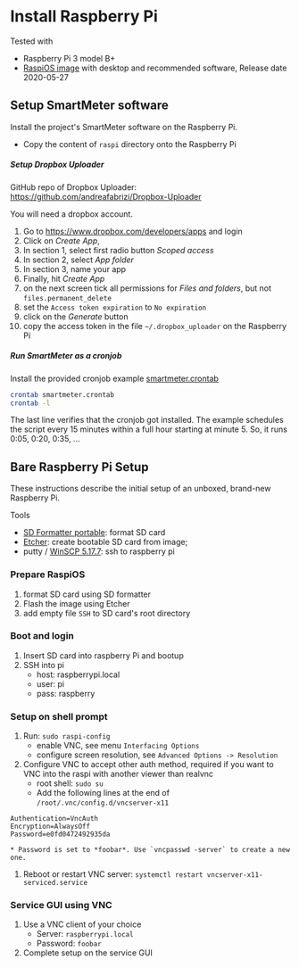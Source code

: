 # Install Raspberry Pi

Tested with

* Raspberry Pi 3 model B+
* [RaspiOS image](https://www.raspberrypi.org/downloads/raspberry-pi-os/) with desktop and recommended software, Release date 2020-05-27 

## Setup SmartMeter software

Install the project's SmartMeter software on the Raspberry Pi.

* Copy the content of `raspi` directory onto the Raspberry Pi

##### **Setup Dropbox Uploader**

GitHub repo of Dropbox Uploader: https://github.com/andreafabrizi/Dropbox-Uploader

You will need a dropbox account.

1. Go to https://www.dropbox.com/developers/apps and login
1. Click on *Create App*, 
1. In section 1, select first radio button *Scoped access* 
1. In section 2, select *App folder* 
1. In section 3, name your app
1. Finally, hit *Create App*
1. on the next screen tick all permissions for *Files and folders*, but not `files.permanent_delete`
1. set the `Access token expiration` to `No expiration` 
1. click on the *Generate* button
1. copy the access token in the file `~/.dropbox_uploader` on the Raspberry Pi


##### **Run SmartMeter as a cronjob**

Install the provided cronjob example [smartmeter.crontab](https://github.com/cdeck3r/SmartMeter/blob/master/raspi/smartmeter.crontab)

```bash
crontab smartmeter.crontab
crontab -l
```

The last line verifies that the cronjob got installed. The example schedules the script every 15 minutes within a full hour starting at minute 5. So, it runs 0:05, 0:20, 0:35, ...

## Bare Raspberry Pi Setup 

These instructions describe the initial setup of an unboxed, brand-new Raspberry Pi. 

Tools

* [SD Formatter portable](https://sourceforge.net/projects/thumbapps/files/Utilities/SD%20Card%20Formatter/): format SD card
* [Etcher](https://github.com/balena-io/etcher/releases/download/v1.5.102/balenaEtcher-Portable-1.5.102.exe): create bootable SD card from image; 
* putty / [WinSCP 5.17.7](https://winscp.net/download/WinSCP-5.17.7-Portable.zip): ssh to raspberry pi


### Prepare RaspiOS

1. format SD card using SD formatter
1. Flash the image using Etcher
1. add empty file `SSH` to SD card's root directory

### Boot and login

1. Insert SD card into raspberry Pi and bootup
1. SSH into pi
    * host: raspberrypi.local
    * user: pi
    * pass: raspberry
    
### Setup on shell prompt 

1. Run: `sudo raspi-config`
    * enable VNC, see menu `Interfacing Options`
    * configure screen resolution, see `Advanced Options -> Resolution`
1. Configure VNC to accept other auth method, required if you want to VNC into the raspi with another viewer than realvnc 
    * root shell: `sudo su` 
    * Add the following lines at the end of `/root/.vnc/config.d/vncserver-x11`
```
Authentication=VncAuth
Encryption=AlwaysOff
Password=e0fd0472492935da
```
    * Password is set to *foobar*. Use `vncpasswd -server` to create a new one.
1. Reboot or restart VNC server: `systemctl restart vncserver-x11-serviced.service`     
    
### Service GUI using VNC

1. Use a VNC client of your choice
    * Server: `raspberrypi.local`
    * Password: `foobar`
1. Complete setup on the service GUI

